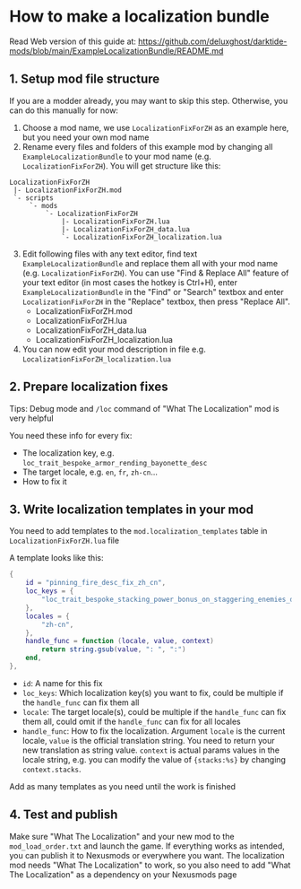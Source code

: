 # How to make a localization bundle

Read Web version of this guide at: https://github.com/deluxghost/darktide-mods/blob/main/ExampleLocalizationBundle/README.md

## 1. Setup mod file structure

If you are a modder already, you may want to skip this step. Otherwise, you can do this manually for now:

1. Choose a mod name, we use `LocalizationFixForZH` as an example here, but you need your own mod name
2. Rename every files and folders of this example mod by changing all `ExampleLocalizationBundle` to your mod name (e.g. `LocalizationFixForZH`). You will get structure like this:
  ```
  LocalizationFixForZH
   |- LocalizationFixForZH.mod
   `- scripts
       `- mods
           `- LocalizationFixForZH
               |- LocalizationFixForZH.lua
               |- LocalizationFixForZH_data.lua
               `- LocalizationFixForZH_localization.lua
  ```
3. Edit following files with any text editor, find text `ExampleLocalizationBundle` and replace them all with your mod name (e.g. `LocalizationFixForZH`). You can use "Find & Replace All" feature of your text editor (in most cases the hotkey is Ctrl+H), enter `ExampleLocalizationBundle` in the "Find" or "Search" textbox and enter `LocalizationFixForZH` in the "Replace" textbox, then press "Replace All".
   - LocalizationFixForZH.mod
   - LocalizationFixForZH.lua
   - LocalizationFixForZH_data.lua
   - LocalizationFixForZH_localization.lua
4. You can now edit your mod description in file e.g. `LocalizationFixForZH_localization.lua`

## 2. Prepare localization fixes

Tips: Debug mode and `/loc` command of "What The Localization" mod is very helpful

You need these info for every fix:

- The localization key, e.g. `loc_trait_bespoke_armor_rending_bayonette_desc`
- The target locale, e.g. `en`, `fr`, `zh-cn`...
- How to fix it

## 3. Write localization templates in your mod

You need to add templates to the `mod.localization_templates` table in `LocalizationFixForZH.lua` file

A template looks like this:

```lua
{
    id = "pinning_fire_desc_fix_zh_cn",
    loc_keys = {
        "loc_trait_bespoke_stacking_power_bonus_on_staggering_enemies_desc",
    },
    locales = {
        "zh-cn",
    },
    handle_func = function (locale, value, context)
        return string.gsub(value, ": ", ":")
    end,
},
```

- `id`: A name for this fix
- `loc_keys`: Which localization key(s) you want to fix, could be multiple if the `handle_func` can fix them all
- `locale`: The target locale(s), could be multiple if the `handle_func` can fix them all, could omit if the `handle_func` can fix for all locales
- `handle_func`: How to fix the localization. Argument `locale` is the current locale, `value` is the official translation string. You need to return your new translation as string value. `context` is actual params values in the locale string, e.g. you can modify the value of `{stacks:%s}` by changing `context.stacks`.

Add as many templates as you need until the work is finished

## 4. Test and publish

Make sure "What The Localization" and your new mod to the `mod_load_order.txt` and launch the game. If everything works as intended, you can publish it to Nexusmods or everywhere you want. The localization mod needs "What The Localization" to work, so you also need to add "What The Localization" as a dependency on your Nexusmods page

